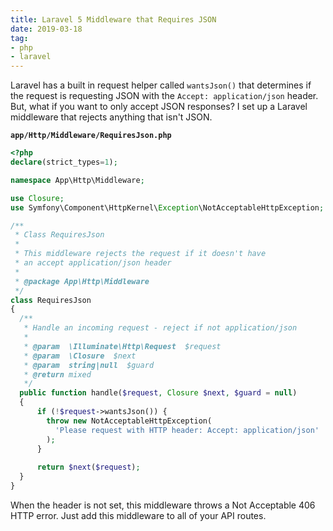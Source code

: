 ```yaml
---
title: Laravel 5 Middleware that Requires JSON
date: 2019-03-18
tag:
- php
- laravel
---
```

Laravel has a built in request helper called `wantsJson()` that determines if the request is requesting JSON with the `Accept: application/json` header.  But, what if you want to only accept JSON responses?  I set up a Laravel middleware that rejects anything that isn't JSON.

<!--more-->

**`app/Http/Middleware/RequiresJson.php`**
```php
<?php
declare(strict_types=1);

namespace App\Http\Middleware;

use Closure;
use Symfony\Component\HttpKernel\Exception\NotAcceptableHttpException;

/**
 * Class RequiresJson
 * 
 * This middleware rejects the request if it doesn't have 
 * an accept application/json header
 * 
 * @package App\Http\Middleware
 */
class RequiresJson
{
  /**
   * Handle an incoming request - reject if not application/json
   *
   * @param  \Illuminate\Http\Request  $request
   * @param  \Closure  $next
   * @param  string|null  $guard
   * @return mixed
   */
  public function handle($request, Closure $next, $guard = null)
  {
      if (!$request->wantsJson()) {
        throw new NotAcceptableHttpException(
          'Please request with HTTP header: Accept: application/json'
        );
      }
  
      return $next($request);
  }
}
```

When the header is not set, this middleware throws a Not Acceptable 406 HTTP error.  Just add this middleware to all of your API routes.
